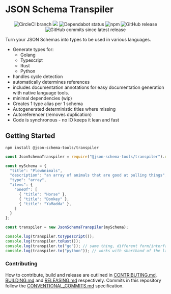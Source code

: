 # JSON Schema Transpiler

<center>
  <span>
    <img alt="CircleCI branch" src="https://img.shields.io/circleci/project/github/json-schema-tools/transpiler/master.svg">
    <img src="https://codecov.io/gh/json-schema-tools/transpiler/branch/master/graph/badge.svg" />
    <img alt="Dependabot status" src="https://api.dependabot.com/badges/status?host=github&repo=json-schema-tools/transpiler" />
    <img alt="npm" src="https://img.shields.io/npm/dt/@json-schema-tools/transpiler.svg" />
    <img alt="GitHub release" src="https://img.shields.io/github/release/json-schema-tools/transpiler.svg" />
    <img alt="GitHub commits since latest release" src="https://img.shields.io/github/commits-since/json-schema-tools/transpiler/latest.svg" />
  </span>
</center>

Turn your JSON Schemas into types to be used in various languages.

- Generate types for:
  - Golang
  - Typescript
  - Rust
  - Python
- handles cycle detection
- automatically determines references
- includes documentation annotations for easy documentation generation with native language tools.
- minimal dependencies (wip)
- Creates 1 type alias per 1 schema
- Autogenerated deterministic titles where missing
- Autoreferencer (removes duplication)
- Code is synchronous - no IO keeps it lean and fast

## Getting Started

`npm install @json-schema-tools/transpiler`

```typescript
const JsonSchemaTranspiler = require("@json-schema-tools/transpiler").default;

const mySchema = {
  "title": "PlowAnimals",
  "description": "an array of animals that are good at pulling things",
  "type": "array",
  "items": {
    "oneOf": [
      { "title": "Horse" },
      { "title": "Donkey" },
      { "title": "YaMadda" },
    ]
  }
};

const transpiler = new JsonSchemaTranspiler(mySchema);

console.log(transpiler.toTypescript());
console.log(transpiler.toRust());
console.log(transpiler.to("go")); // same thing, different form/interface
console.log(transpiler.to("python")); // works with shorthand of the language aswell (py or python)
```

### Contributing

How to contribute, build and release are outlined in [CONTRIBUTING.md](CONTRIBUTING.md), [BUILDING.md](BUILDING.md) and [RELEASING.md](RELEASING.md) respectively. Commits in this repository follow the [CONVENTIONAL_COMMITS.md](CONVENTIONAL_COMMITS.md) specification.
